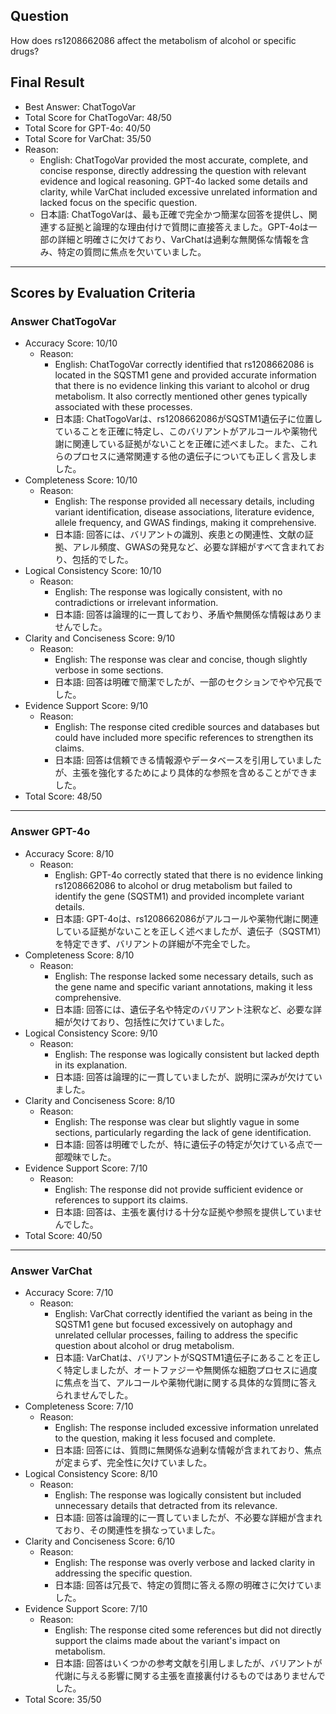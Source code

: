 ## Question

How does rs1208662086 affect the metabolism of alcohol or specific drugs?

## Final Result

- Best Answer: ChatTogoVar
- Total Score for ChatTogoVar: 48/50
- Total Score for GPT-4o: 40/50
- Total Score for VarChat: 35/50
- Reason:
  - English: ChatTogoVar provided the most accurate, complete, and concise response, directly addressing the question with relevant evidence and logical reasoning. GPT-4o lacked some details and clarity, while VarChat included excessive unrelated information and lacked focus on the specific question.
  - 日本語: ChatTogoVarは、最も正確で完全かつ簡潔な回答を提供し、関連する証拠と論理的な理由付けで質問に直接答えました。GPT-4oは一部の詳細と明確さに欠けており、VarChatは過剰な無関係な情報を含み、特定の質問に焦点を欠いていました。

---

## Scores by Evaluation Criteria

### Answer ChatTogoVar
- Accuracy Score: 10/10
  - Reason: 
    - English: ChatTogoVar correctly identified that rs1208662086 is located in the SQSTM1 gene and provided accurate information that there is no evidence linking this variant to alcohol or drug metabolism. It also correctly mentioned other genes typically associated with these processes.
    - 日本語: ChatTogoVarは、rs1208662086がSQSTM1遺伝子に位置していることを正確に特定し、このバリアントがアルコールや薬物代謝に関連している証拠がないことを正確に述べました。また、これらのプロセスに通常関連する他の遺伝子についても正しく言及しました。
- Completeness Score: 10/10
  - Reason: 
    - English: The response provided all necessary details, including variant identification, disease associations, literature evidence, allele frequency, and GWAS findings, making it comprehensive.
    - 日本語: 回答には、バリアントの識別、疾患との関連性、文献の証拠、アレル頻度、GWASの発見など、必要な詳細がすべて含まれており、包括的でした。
- Logical Consistency Score: 10/10
  - Reason: 
    - English: The response was logically consistent, with no contradictions or irrelevant information.
    - 日本語: 回答は論理的に一貫しており、矛盾や無関係な情報はありませんでした。
- Clarity and Conciseness Score: 9/10
  - Reason: 
    - English: The response was clear and concise, though slightly verbose in some sections.
    - 日本語: 回答は明確で簡潔でしたが、一部のセクションでやや冗長でした。
- Evidence Support Score: 9/10
  - Reason: 
    - English: The response cited credible sources and databases but could have included more specific references to strengthen its claims.
    - 日本語: 回答は信頼できる情報源やデータベースを引用していましたが、主張を強化するためにより具体的な参照を含めることができました。
- Total Score: 48/50

---

### Answer GPT-4o
- Accuracy Score: 8/10
  - Reason: 
    - English: GPT-4o correctly stated that there is no evidence linking rs1208662086 to alcohol or drug metabolism but failed to identify the gene (SQSTM1) and provided incomplete variant details.
    - 日本語: GPT-4oは、rs1208662086がアルコールや薬物代謝に関連している証拠がないことを正しく述べましたが、遺伝子（SQSTM1）を特定できず、バリアントの詳細が不完全でした。
- Completeness Score: 8/10
  - Reason: 
    - English: The response lacked some necessary details, such as the gene name and specific variant annotations, making it less comprehensive.
    - 日本語: 回答には、遺伝子名や特定のバリアント注釈など、必要な詳細が欠けており、包括性に欠けていました。
- Logical Consistency Score: 9/10
  - Reason: 
    - English: The response was logically consistent but lacked depth in its explanation.
    - 日本語: 回答は論理的に一貫していましたが、説明に深みが欠けていました。
- Clarity and Conciseness Score: 8/10
  - Reason: 
    - English: The response was clear but slightly vague in some sections, particularly regarding the lack of gene identification.
    - 日本語: 回答は明確でしたが、特に遺伝子の特定が欠けている点で一部曖昧でした。
- Evidence Support Score: 7/10
  - Reason: 
    - English: The response did not provide sufficient evidence or references to support its claims.
    - 日本語: 回答は、主張を裏付ける十分な証拠や参照を提供していませんでした。
- Total Score: 40/50

---

### Answer VarChat
- Accuracy Score: 7/10
  - Reason: 
    - English: VarChat correctly identified the variant as being in the SQSTM1 gene but focused excessively on autophagy and unrelated cellular processes, failing to address the specific question about alcohol or drug metabolism.
    - 日本語: VarChatは、バリアントがSQSTM1遺伝子にあることを正しく特定しましたが、オートファジーや無関係な細胞プロセスに過度に焦点を当て、アルコールや薬物代謝に関する具体的な質問に答えられませんでした。
- Completeness Score: 7/10
  - Reason: 
    - English: The response included excessive information unrelated to the question, making it less focused and complete.
    - 日本語: 回答には、質問に無関係な過剰な情報が含まれており、焦点が定まらず、完全性に欠けていました。
- Logical Consistency Score: 8/10
  - Reason: 
    - English: The response was logically consistent but included unnecessary details that detracted from its relevance.
    - 日本語: 回答は論理的に一貫していましたが、不必要な詳細が含まれており、その関連性を損なっていました。
- Clarity and Conciseness Score: 6/10
  - Reason: 
    - English: The response was overly verbose and lacked clarity in addressing the specific question.
    - 日本語: 回答は冗長で、特定の質問に答える際の明確さに欠けていました。
- Evidence Support Score: 7/10
  - Reason: 
    - English: The response cited some references but did not directly support the claims made about the variant's impact on metabolism.
    - 日本語: 回答はいくつかの参考文献を引用しましたが、バリアントが代謝に与える影響に関する主張を直接裏付けるものではありませんでした。
- Total Score: 35/50